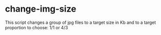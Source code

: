 # change-img-size

This script changes a group of jpg files to a target size in Kb and to a target proportion to choose: 1/1 or 4/3

